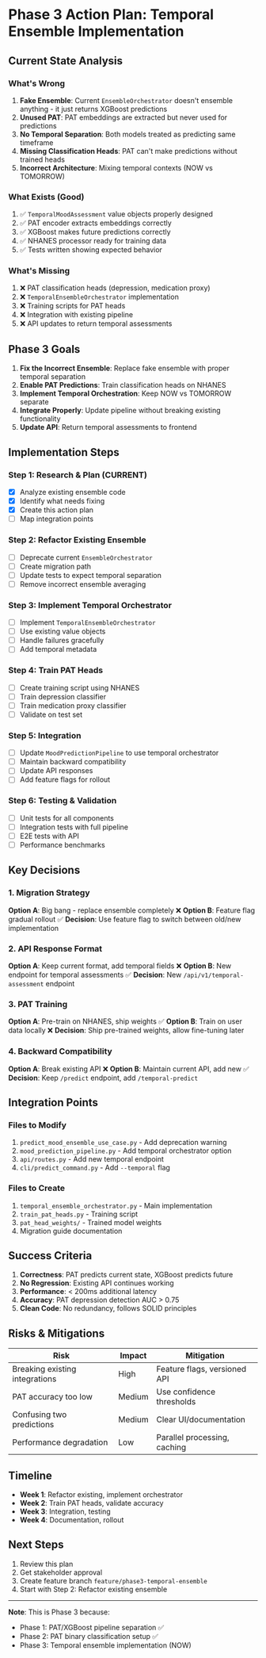# Phase 3 Action Plan: Temporal Ensemble Implementation

## Current State Analysis

### What's Wrong
1. **Fake Ensemble**: Current `EnsembleOrchestrator` doesn't ensemble anything - it just returns XGBoost predictions
2. **Unused PAT**: PAT embeddings are extracted but never used for predictions
3. **No Temporal Separation**: Both models treated as predicting same timeframe
4. **Missing Classification Heads**: PAT can't make predictions without trained heads
5. **Incorrect Architecture**: Mixing temporal contexts (NOW vs TOMORROW)

### What Exists (Good)
1. ✅ `TemporalMoodAssessment` value objects properly designed
2. ✅ PAT encoder extracts embeddings correctly
3. ✅ XGBoost makes future predictions correctly
4. ✅ NHANES processor ready for training data
5. ✅ Tests written showing expected behavior

### What's Missing
1. ❌ PAT classification heads (depression, medication proxy)
2. ❌ `TemporalEnsembleOrchestrator` implementation
3. ❌ Training scripts for PAT heads
4. ❌ Integration with existing pipeline
5. ❌ API updates to return temporal assessments

## Phase 3 Goals

1. **Fix the Incorrect Ensemble**: Replace fake ensemble with proper temporal separation
2. **Enable PAT Predictions**: Train classification heads on NHANES
3. **Implement Temporal Orchestration**: Keep NOW vs TOMORROW separate
4. **Integrate Properly**: Update pipeline without breaking existing functionality
5. **Update API**: Return temporal assessments to frontend

## Implementation Steps

### Step 1: Research & Plan (CURRENT)
- [x] Analyze existing ensemble code
- [x] Identify what needs fixing
- [x] Create this action plan
- [ ] Map integration points

### Step 2: Refactor Existing Ensemble
- [ ] Deprecate current `EnsembleOrchestrator`
- [ ] Create migration path
- [ ] Update tests to expect temporal separation
- [ ] Remove incorrect ensemble averaging

### Step 3: Implement Temporal Orchestrator
- [ ] Implement `TemporalEnsembleOrchestrator`
- [ ] Use existing value objects
- [ ] Handle failures gracefully
- [ ] Add temporal metadata

### Step 4: Train PAT Heads
- [ ] Create training script using NHANES
- [ ] Train depression classifier
- [ ] Train medication proxy classifier
- [ ] Validate on test set

### Step 5: Integration
- [ ] Update `MoodPredictionPipeline` to use temporal orchestrator
- [ ] Maintain backward compatibility
- [ ] Update API responses
- [ ] Add feature flags for rollout

### Step 6: Testing & Validation
- [ ] Unit tests for all components
- [ ] Integration tests with full pipeline
- [ ] E2E tests with API
- [ ] Performance benchmarks

## Key Decisions

### 1. Migration Strategy
**Option A**: Big bang - replace ensemble completely ❌
**Option B**: Feature flag gradual rollout ✅
**Decision**: Use feature flag to switch between old/new implementation

### 2. API Response Format
**Option A**: Keep current format, add temporal fields ❌
**Option B**: New endpoint for temporal assessments ✅
**Decision**: New `/api/v1/temporal-assessment` endpoint

### 3. PAT Training
**Option A**: Pre-train on NHANES, ship weights ✅
**Option B**: Train on user data locally ❌
**Decision**: Ship pre-trained weights, allow fine-tuning later

### 4. Backward Compatibility
**Option A**: Break existing API ❌
**Option B**: Maintain current API, add new ✅
**Decision**: Keep `/predict` endpoint, add `/temporal-predict`

## Integration Points

### Files to Modify
1. `predict_mood_ensemble_use_case.py` - Add deprecation warning
2. `mood_prediction_pipeline.py` - Add temporal orchestrator option
3. `api/routes.py` - Add new temporal endpoint
4. `cli/predict_command.py` - Add `--temporal` flag

### Files to Create
1. `temporal_ensemble_orchestrator.py` - Main implementation
2. `train_pat_heads.py` - Training script
3. `pat_head_weights/` - Trained model weights
4. Migration guide documentation

## Success Criteria

1. **Correctness**: PAT predicts current state, XGBoost predicts future
2. **No Regression**: Existing API continues working
3. **Performance**: < 200ms additional latency
4. **Accuracy**: PAT depression detection AUC > 0.75
5. **Clean Code**: No redundancy, follows SOLID principles

## Risks & Mitigations

| Risk | Impact | Mitigation |
|------|--------|------------|
| Breaking existing integrations | High | Feature flags, versioned API |
| PAT accuracy too low | Medium | Use confidence thresholds |
| Confusing two predictions | Medium | Clear UI/documentation |
| Performance degradation | Low | Parallel processing, caching |

## Timeline

- **Week 1**: Refactor existing, implement orchestrator
- **Week 2**: Train PAT heads, validate accuracy
- **Week 3**: Integration, testing
- **Week 4**: Documentation, rollout

## Next Steps

1. Review this plan
2. Get stakeholder approval
3. Create feature branch `feature/phase3-temporal-ensemble`
4. Start with Step 2: Refactor existing ensemble

---

**Note**: This is Phase 3 because:
- Phase 1: PAT/XGBoost pipeline separation ✅
- Phase 2: PAT binary classification setup ✅
- Phase 3: Temporal ensemble implementation (NOW)